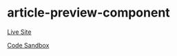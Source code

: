 # article-preview-component

[Live Site](https://article-preview-component.adammescher.vercel.app/)

[Code Sandbox](https://codesandbox.io/s/hopeful-moser-0hs2jn)
